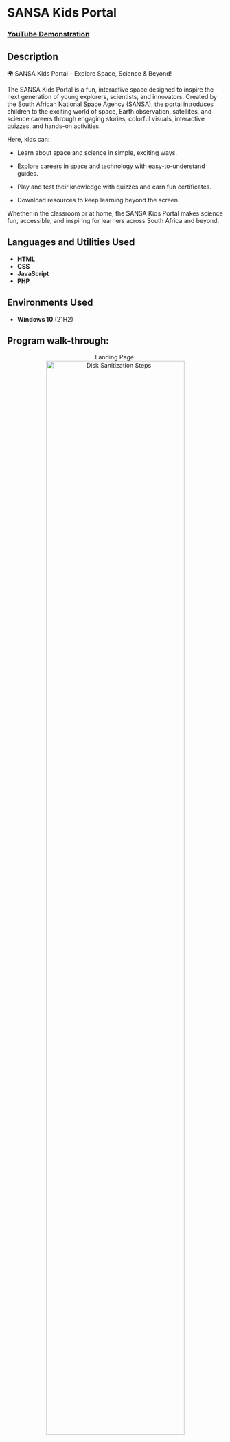 <h1>SANSA Kids Portal</h1>

 ### [YouTube Demonstration](https://youtu.be/7eJexJVCqJo)

<h2>Description</h2>
🌍 SANSA Kids Portal – Explore Space, Science & Beyond!

The SANSA Kids Portal is a fun, interactive space designed to inspire the next generation of young explorers, scientists, and innovators. Created by the South African National Space Agency (SANSA), the portal introduces children to the exciting world of space, Earth observation, satellites, and science careers through engaging stories, colorful visuals, interactive quizzes, and hands-on activities.

Here, kids can:

- Learn about space and science in simple, exciting ways.

- Explore careers in space and technology with easy-to-understand guides.

- Play and test their knowledge with quizzes and earn fun certificates.

- Download resources to keep learning beyond the screen.

Whether in the classroom or at home, the SANSA Kids Portal makes science fun, accessible, and inspiring for learners across South Africa and beyond.
<br />


<h2>Languages and Utilities Used</h2>

- <b>HTML</b> 
- <b>CSS</b>
- <b>JavaScript</b>
- <b>PHP</b>

<h2>Environments Used </h2>

- <b>Windows 10</b> (21H2)

<h2>Program walk-through:</h2>

<p align="center">
Landing Page: <br/>
<img src="https://i.imgur.com/YtukbEM.png" height="80%" width="80%" alt="Disk Sanitization Steps"/>
<br />
<br />
Events Page:  <br/>
<img src="https://i.imgur.com/QzoS2Ev.png" height="80%" width="80%" alt="Disk Sanitization Steps"/>
<br />
<br />
Learn SANSA Page: <br/>
<img src="https://i.imgur.com/Q5dWj6n.png" height="80%" width="80%" alt="Disk Sanitization Steps"/>
<br />
<br />
Play Games Page:  <br/>
<img src="https://i.imgur.com/C5znYWz.png" height="80%" width="80%" alt="Disk Sanitization Steps"/>
<br />
<br />
Space Careers Page:  <br/>
<img src="https://i.imgur.com/DHmbZOH.png" height="80%" width="80%" alt="Disk Sanitization Steps"/>
<br />
<br />
Discovery Destination Page:  <br/>
<img src="https://i.imgur.com/hXIBGsD.png" height="80%" width="80%" alt="Disk Sanitization Steps"/>
<br />
<br />
Public tours Page:  <br/>
<img src="https://i.imgur.com/86hKz4v.png" height="80%" width="80%" alt="Disk Sanitization Steps"/>
<br />
<br />
Fun Facts Page:  <br/>
<img src="https://i.imgur.com/Ml9mLyV.png" height="80%" width="80%" alt="Disk Sanitization Steps"/>
</p>

<!--
 ```diff
- text in red
+ text in green
! text in orange
# text in gray
@@ text in purple (and bold)@@
```
--!>
